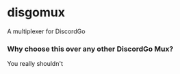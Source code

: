 # disgomux
A multiplexer for DiscordGo

### Why choose this over any other DiscordGo Mux?
You really shouldn't
